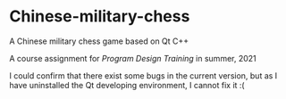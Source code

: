 # Chinese-military-chess
A Chinese military chess game based on Qt C++ 

A course assignment for *Program Design Training* in summer, 2021

I could confirm that there exist some bugs in the current version, but as I have uninstalled the Qt developing environment, I cannot fix it :(

